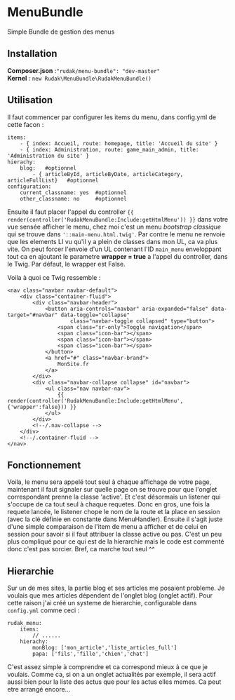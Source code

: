 # MenuBundle
Simple Bundle de gestion des menus


## Installation
**Composer.json** :```"rudak/menu-bundle": "dev-master"```    
**Kernel** : ```new Rudak\MenuBundle\RudakMenuBundle()```

## Utilisation

Il faut commencer par configurer les items du menu, dans config.yml de cette facon :
    
    items:
        - { index: Accueil, route: homepage, title: 'Accueil du site' }
        - { index: Administration, route: game_main_admin, title: 'Administration du site' }
    hierachy:
        blog:   #optionnel
            - { articleById, articleByDate, articleCategory, articleFullList}   #optionnel
    configuration:
        current_classname: yes  #optionnel
        other_classname: no     #optionnel
            
Ensuite il faut placer l'appel du controller ```{{ render(controller('RudakMenuBundle:Include:getHtmlMenu')) }}``` dans votre vue sensée afficher le menu, chez moi c'est un menu *bootstrap classique* qui se trouve dans ```'::main-menu.html.twig'```. Par contre le menu ne renvoie que les elements LI vu qu'il y a plein de classes dans mon UL, ca va plus vite. On peut forcer l'envoie d'un UL contenant l'ID ```main_menu``` enveloppant tout ca en ajoutant le parametre **wrapper = true** a l'appel du controller, dans le Twig. Par défaut, le wrapper est False. 

Voila à quoi ce Twig ressemble :
    
    <nav class="navbar navbar-default">
        <div class="container-fluid">
            <div class="navbar-header">
                <button aria-controls="navbar" aria-expanded="false" data-target="#navbar" data-toggle="collapse"
                        class="navbar-toggle collapsed" type="button">
                    <span class="sr-only">Toggle navigation</span>
                    <span class="icon-bar"></span>
                    <span class="icon-bar"></span>
                    <span class="icon-bar"></span>
                </button>
                <a href="#" class="navbar-brand">
                    MonSite.fr
                </a>
            </div>
            <div class="navbar-collapse collapse" id="navbar">
                <ul class="nav navbar-nav">
                    {{ render(controller('RudakMenuBundle:Include:getHtmlMenu',{'wrapper':false})) }}
                </ul>    
            </div>
            <!--/.nav-collapse -->
        </div>
        <!--/.container-fluid -->
    </nav>

## Fonctionnement

Voila, le menu sera appelé tout seul à chaque affichage de votre page, maintenant il faut signaler sur quelle page on se trouve pour que l'onglet correspondant prenne la classe 'active'. Et c'est désormais un listener qui s'occupe de ca tout seul à chaque requetes. Donc en gros, une fois la requete lancée, le listener chope le nom de la route et la place en session (avec la clé définie en constante dans MenuHandler). Ensuite il s'agit juste d'une simple comparaison de l'item de menu a afficher et de celui en session pour savoir si il faut attribuer la classe active ou pas. C'est un peu plus compliqué pour ce qui est de la hierarchie mais le code est commenté donc c'est pas sorcier. Bref, ca marche tout seul ^^ 

## Hierarchie

Sur un de mes sites, la partie blog et ses articles me posaient probleme. Je voulais que mes articles dépendent de l'onglet blog (onglet actif). Pour cette raison j'ai créé un systeme de hierarchie, configurable dans ```config.yml``` comme ceci :

    rudak_menu:
        items:
            // ......
        hierachy:
            monBlog: ['mon_article','liste_articles_full']
            papa: ['fils','fille','chien','chat']

C'est assez simple à comprendre et ca correspond mieux à ce que je voulais. Comme ca, si on a un onglet actualités par exemple, il sera actif aussi bien pour la liste des actus que pour les actus elles memes. Ca peut etre arrangé encore...

    